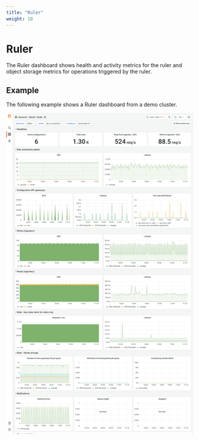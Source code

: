 ```yaml
---
title: "Ruler"
weight: 10
---
```


# Ruler

The Ruler dashboard shows health and activity metrics for the ruler and object storage metrics for operations triggered by the ruler.

## Example

The following example shows a Ruler dashboard from a demo cluster.

![Grafana Mimir ruler dashboard](../../../images/dashboards/mimir-ruler.png)
